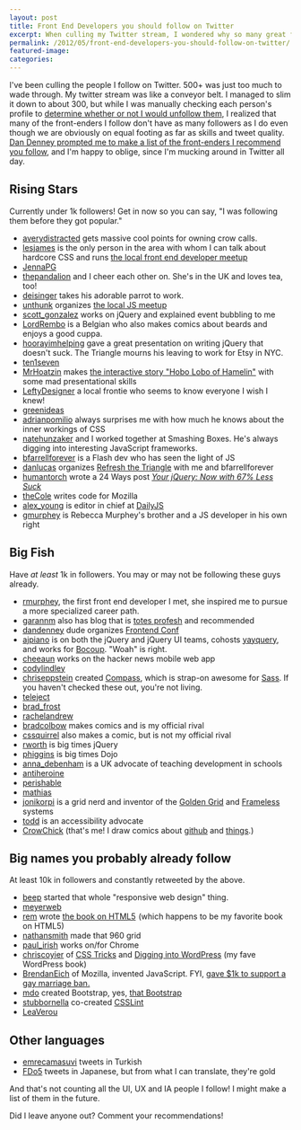 ```yaml
---
layout: post
title: Front End Developers you should follow on Twitter
excerpt: When culling my Twitter stream, I wondered why so many great front-end developers I follow have so few followers. A fellow frontie convinced me to list them all here for your convenience!
permalink: /2012/05/front-end-developers-you-should-follow-on-twitter/
featured-image: 
categories: 
---
```

I've been culling the people I follow on Twitter. 500+ was just too much to wade through. My twitter stream was like a conveyor belt. I managed to slim it down to about 300, but while I was manually checking each person's profile to <a title="My criteria for unfollowing people on Twitter." href="https://plus.google.com/u/0/112759714536392308749/posts/e3tPnTHcjBG">determine whether or not I would unfollow them</a>, I realized that many of the front-enders I follow don't have as many followers as I do even though we are obviously on equal footing as far as skills and tweet quality. <a href="https://twitter.com/dandenney/statuses/201792095659364353">Dan Denney prompted me to make a list of the front-enders I recommend you follow</a>, and I'm happy to oblige, since I'm mucking around in Twitter all day.
<h2>Rising Stars</h2>
Currently under 1k followers! Get in now so you can say, "I was following them before they got popular."
<ul>
  <li><a href="https://twitter.com/#!/averydistracted">averydistracted</a> gets massive cool points for owning crow calls.</li>
  <li><a href="https://twitter.com/#!/lesjames">lesjames</a> is the only person in the area with whom I can talk about hardcore CSS and runs <a href="www.meetup.com/functionpink/">the local front end developer meetup</a></li>
  <li><a href="https://twitter.com/#!/JennaPG">JennaPG</a></li>
  <li><a href="https://twitter.com/#!/thepandalion">thepandalion</a> and I cheer each other on. She's in the UK and loves tea, too!</li>
  <li><a href="https://twitter.com/#!/deisinger">deisinger</a> takes his adorable parrot to work.</li>
  <li><a href="https://twitter.com/#!/unthunk">unthunk</a> organizes <a href="http://www.meetup.com/Triangle-JavaScript/">the local JS meetup</a></li>
  <li><a href="https://twitter.com/#!/scott_gonzalez">scott_gonzalez</a> works on jQuery and explained event bubbling to me</li>
  <li><a href="https://twitter.com/#!/LordRembo">LordRembo</a> is a Belgian who also makes comics about beards and enjoys a good cuppa.</li>
  <li><a href="https://twitter.com/#!/hoorayimhelping">hoorayimhelping</a> gave a great presentation on writing jQuery that doesn't suck. The Triangle mourns his leaving to work for Etsy in NYC.</li>
  <li><a href="https://twitter.com/#!/ten1seven">ten1seven</a></li>
  <li><a href="https://twitter.com/#!/MrHoatzin">MrHoatzin</a> makes <a href="http://hobolobo.net/">the interactive story "Hobo Lobo of Hamelin"</a> with some mad presentational skills</li>
  <li><a href="https://twitter.com/#!/LeftyDesigner">LeftyDesigner</a> a local frontie who seems to know everyone I wish I knew!</li>
  <li><a href="https://twitter.com/#!/greenideas">greenideas</a></li>
  <li><a href="https://twitter.com/#!/adrianpomilio">adrianpomilio</a> always surprises me with how much he knows about the inner workings of CSS</li>
  <li><a href="https://twitter.com/#!/natehunzaker">natehunzaker</a> and I worked together at Smashing Boxes. He's always digging into interesting JavaScript frameworks.</li>
  <li><a href="https://twitter.com/#!/bfarrellforever">bfarrellforever</a> is a Flash dev who has seen the light of JS</li>
  <li><a href="https://twitter.com/#!/danlucas">danlucas</a> organizes <a href="http://www.meetup.com/refreshthetriangle/">Refresh the Triangle</a> with me and bfarrellforever</li>
  <li><a href="https://twitter.com/#!/humantorch">humantorch</a> wrote a 24 Ways post <em><a href="http://24ways.org/2011/your-jquery-now-with-less-suck">Your jQuery: Now with 67% Less Suck</a></em></li>
  <li><a href="https://twitter.com/#!/theCole">theCole</a> writes code for Mozilla</li>
  <li><a href="https://twitter.com/#!/alex_young">alex_young</a> is editor in chief at <a href="http://dailyjs.com/">DailyJS</a></li>
  <li><a href="https://twitter.com/#!/gmurphey">gmurphey</a> is Rebecca Murphey's brother and a JS developer in his own right</li>
</ul>
<h2>Big Fish</h2>
Have <em>at least</em> 1k in followers. You may or may not be following these guys already.
<ul>
  <li><a href="https://twitter.com/#!/rmurphey">rmurphey</a>, the first front end developer I met, she inspired me to pursue a more specialized career path.</li>
  <li><a href="https://twitter.com/#!/garannm">garannm</a> also has blog that is <a href="http://www.garann.com/dev/">totes profesh</a> and recommended</li>
  <li><a href="https://twitter.com/#!/dandenney">dandenney</a> dude organizes <a href="http://frontenddesignconference.com/">Frontend Conf</a></li>
  <li><a href="https://twitter.com/#!/ajpiano">ajpiano</a> is on both the jQuery and jQuery UI teams, cohosts <a href="http://yayquery.com/">yayquery</a>, and works for <a href="http://bocoup.com/">Bocoup</a>. "Woah" is right.</li>
  <li><a href="https://twitter.com/#!/cheeaun">cheeaun</a> works on the hacker news mobile web app</li>
  <li><a href="https://twitter.com/#!/codylindley">codylindley</a></li>
  <li><a href="https://twitter.com/#!/chriseppstein">chriseppstein</a> created <a href="http://compass-style.org/">Compass</a>, which is strap-on awesome for <a href="http://sass-lang.com/">Sass</a>. If you haven't checked these out, you're not living.</li>
  <li><a href="https://twitter.com/#!/teleject">teleject</a></li>
  <li><a href="https://twitter.com/#!/brad_frost">brad_frost</a></li>
  <li><a href="https://twitter.com/#!/rachelandrew">rachelandrew</a></li>
  <li><a href="https://twitter.com/#!/bradcolbow">bradcolbow</a> makes comics and is my official rival</li>
  <li><a href="https://twitter.com/#!/cssquirrel">cssquirrel</a> also makes a comic, but is not my official rival</li>
  <li><a href="https://twitter.com/#!/rworth">rworth</a> is big times jQuery</li>
  <li><a href="https://twitter.com/#!/phiggins">phiggins</a> is big times Dojo</li>
  <li><a href="https://twitter.com/#!/anna_debenham">anna_debenham</a> is a UK advocate of teaching development in schools</li>
  <li><a href="https://twitter.com/#!/antiheroine">antiheroine</a></li>
  <li><a href="https://twitter.com/#!/perishable">perishable</a></li>
  <li><a href="https://twitter.com/#!/mathias">mathias</a></li>
  <li><a href="https://twitter.com/#!/jonikorpi">jonikorpi</a> is a grid nerd and inventor of the <a href="http://goldengridsystem.com/">Golden Grid</a> and <a href="http://framelessgrid.com/">Frameless</a> systems</li>
  <li><a href="https://twitter.com/#!/todd">todd</a> is an accessibility advocate</li>
  <li><a href="https://twitter.com/#!/crowchick">CrowChick</a> (that's me! I draw comics about <a href="http://www.rachelnabors.com/2012/04/of-github-and-pull-requests-and-comics/">github</a> and <a href="http://www.rachelthegreat.com">things</a>.)</li>
</ul>
<h2>Big names you probably already follow</h2>
At least 10k in followers and constantly retweeted by the above.
<div>
<ul>
  <li><a href="https://twitter.com/#!/beep">beep</a> started that whole "responsive web design" thing.</li>
  <li><a href="https://twitter.com/#!/meyerweb">meyerweb</a></li>
  <li><a href="https://twitter.com/#!/rem">rem</a> wrote <a href="http://www.amazon.com/gp/product/0321784421/ref=as_li_ss_tl?ie=UTF8&amp;tag=mangapunk-20&amp;linkCode=as2&amp;camp=1789&amp;creative=390957&amp;creativeASIN=0321784421">the book on HTML5</a><img style="border: none !important; margin: 0px !important;" src="http://www.assoc-amazon.com/e/ir?t=mangapunk-20&amp;l=as2&amp;o=1&amp;a=0321784421" alt="" width="1" height="1" /> (which happens to be my favorite book on HTML5)</li>
  <li><a href="https://twitter.com/#!/nathansmith">nathansmith</a> made that 960 grid</li>
  <li><a href="https://twitter.com/#!/paul_irish">paul_irish</a> works on/for Chrome</li>
  <li><a href="https://twitter.com/#!/chriscoyier">chriscoyier</a> of <a href="http://css-tricks.com/">CSS Tricks</a> and <a href="http://d4340lj3mankcl84u12cckbl8d.hop.clickbank.net/">Digging into WordPress</a> (my fave WordPress book)</li>
  <li><a href="https://twitter.com/#!/BrendanEich">BrendanEich</a> of Mozilla, invented JavaScript. FYI, <a href="http://news.ycombinator.com/item?id=3793012">gave $1k to support a gay marriage ban.</a></li>
  <li><a href="https://twitter.com/#!/mdo">mdo</a> created Bootstrap, yes, <a href="http://twitter.github.com/bootstrap/">that Bootstrap</a></li>
  <li><a href="https://twitter.com/#!/stubbornella">stubbornella</a> co-created <a href="http://csslint.net/">CSSLint</a></li>
  <li><a href="https://twitter.com/#!/LeaVerou">LeaVerou</a></li>
</ul>
</div>
<h2>Other languages</h2>
<div>
<ul>
  <li><a href="https://twitter.com/#!/emrecamasuvi">emrecamasuvi</a> tweets in Turkish</li>
  <li><a href="https://twitter.com/#!/FoD5">FDo5</a> tweets in Japanese, but from what I can translate, they're gold</li>
</ul>
</div>
And that's not counting all the UI, UX and IA people I follow! I might make a list of them in the future.

Did I leave anyone out? Comment your recommendations!